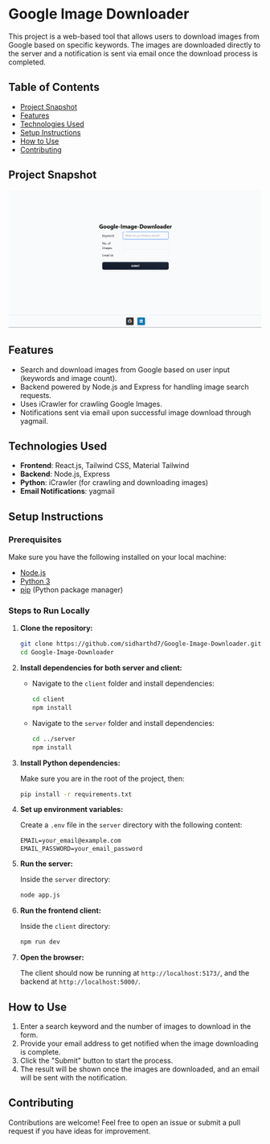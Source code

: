 # Google Image Downloader

This project is a web-based tool that allows users to download images from Google based on specific keywords. The images are downloaded directly to the server and a notification is sent via email once the download process is completed.

## Table of Contents

- [Project Snapshot](#project-snapshot)
- [Features](#features)
- [Technologies Used](#technologies-used)
- [Setup Instructions](#setup-instructions)
- [How to Use](#how-to-use)
- [Contributing](#contributing)

## Project Snapshot

![Project Snapshot](./client/src/assets/Snapshot.png)

## Features

- Search and download images from Google based on user input (keywords and image count).
- Backend powered by Node.js and Express for handling image search requests.
- Uses iCrawler for crawling Google Images.
- Notifications sent via email upon successful image download through yagmail.

## Technologies Used

- **Frontend**: React.js, Tailwind CSS, Material Tailwind
- **Backend**: Node.js, Express
- **Python**: iCrawler (for crawling and downloading images)
- **Email Notifications**: yagmail

## Setup Instructions

### Prerequisites

Make sure you have the following installed on your local machine:

- [Node.js](https://nodejs.org/)
- [Python 3](https://www.python.org/)
- [pip](https://pip.pypa.io/en/stable/installation/) (Python package manager)

### Steps to Run Locally

1. **Clone the repository:**

   ```bash
   git clone https://github.com/sidharthd7/Google-Image-Downloader.git
   cd Google-Image-Downloader
   ```

2. **Install dependencies for both server and client:**

   - Navigate to the `client` folder and install dependencies:

     ```bash
     cd client
     npm install
     ```

   - Navigate to the `server` folder and install dependencies:

     ```bash
     cd ../server
     npm install
     ```

3. **Install Python dependencies:**

   Make sure you are in the root of the project, then:

   ```bash
   pip install -r requirements.txt
   ```

4. **Set up environment variables:**

   Create a `.env` file in the `server` directory with the following content:

   ```
   EMAIL=your_email@example.com
   EMAIL_PASSWORD=your_email_password
   ```


5. **Run the server:**

   Inside the `server` directory:

   ```bash
   node app.js
   ```

6. **Run the frontend client:**

   Inside the `client` directory:

   ```bash
   npm run dev
   ```

7. **Open the browser:**

   The client should now be running at `http://localhost:5173/`, and the backend at `http://localhost:5000/`.

## How to Use

1. Enter a search keyword and the number of images to download in the form.
2. Provide your email address to get notified when the image downloading is complete.
3. Click the "Submit" button to start the process.
4. The result will be shown once the images are downloaded, and an email will be sent with the notification.

## Contributing

Contributions are welcome! Feel free to open an issue or submit a pull request if you have ideas for improvement.
